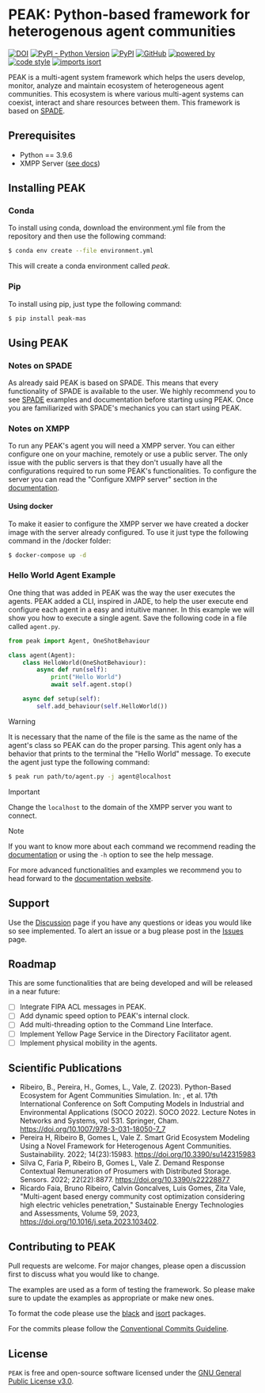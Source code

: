 # PEAK: Python-based framework for heterogenous agent communities

[![DOI](https://img.shields.io/badge/DOI-10.1007%2F978--3--031--18050--7__7-blue)](https://link.springer.com/chapter/10.1007/978-3-031-18050-7_7)
[![PyPI - Python Version](https://img.shields.io/pypi/pyversions/peak-mas)](https://pypi.org/project/peak-mas/)
[![PyPI](https://img.shields.io/pypi/v/peak-mas)](https://pypi.org/project/peak-mas/)
[![GitHub](https://img.shields.io/github/license/gecad-group/peak-mas)](https://github.com/gecad-group/peak-mas)
[![powered by](https://img.shields.io/static/v1?label=powered%20by&message=GECAD&color=177985&labelColor=de5d4a)](https://www.gecad.isep.ipp.pt/GECAD/Pages/Presentation/Home.aspx)
[![code style](https://img.shields.io/badge/code%20style-black-black)](https://github.com/psf/black)
[![imports isort](https://img.shields.io/static/v1?label=imports&message=isort&color=blue&labelColor=orange)](https://pycqa.github.io/isort/)

PEAK is a multi-agent system framework which helps the users develop, monitor, analyze and maintain ecosystem of heterogeneous agent communities. This ecosystem is  where various multi-agent systems can coexist, interact and share resources between them. 
This framework is based on <a href="https://spade-mas.readthedocs.io/en/latest/" target="_blank">SPADE</a>.


## Prerequisites

- Python == 3.9.6
- XMPP Server ([see docs](https://www.gecad.isep.ipp.pt/peak))


## Installing PEAK

### Conda

To install using conda, download the environment.yml file from the repository and then use the following command:
```bash
$ conda env create --file environment.yml	
```
This will create a conda environment called _peak_.

### Pip

To install using pip, just type the following command:
```bash
$ pip install peak-mas
```


## Using PEAK

### Notes on SPADE

As already said PEAK is based on SPADE. This means that every functionality of SPADE is available to the user. We highly recommend you to see <a href="https://spade-mas.readthedocs.io/en/latest/" target="_blank">SPADE</a> examples and documentation before starting using PEAK. Once you are familiarized with SPADE's mechanics you can start using PEAK.

### Notes on XMPP

To run any PEAK's agent you will need a XMPP server. You can either configure one on your machine, remotely or use a public server. The only issue with the public servers is that they don't usually have all the configurations required to run some PEAK's functionalities. To configure the server you can read the "Configure XMPP server" section in the <a href="http://www.gecad.isep.ipp.pt/peak" target="_blank">documentation</a>.

#### Using docker

To make it easier to configure the XMPP server we have created a docker image with the server already configured. To use it just type the following command in the /docker folder:

```bash
$ docker-compose up -d
```

### Hello World Agent Example

One thing that was added in PEAK was the way the user executes the agents. PEAK added a CLI, inspired in JADE, to help the user execute end configure each agent in a easy and intuitive manner.
In this example we will show you how to execute a single agent. Save the following code in a file called `agent.py`.

```python 
from peak import Agent, OneShotBehaviour

class agent(Agent):
    class HelloWorld(OneShotBehaviour):
        async def run(self):
            print("Hello World")
            await self.agent.stop()

    async def setup(self):
        self.add_behaviour(self.HelloWorld())
```
> [!WARNING]
> It is necessary that the name of the file is the same as the name of the agent's class so PEAK can do the proper parsing. This agent only has a behavior that prints to the terminal the "Hello World" message. To execute the agent just type the following command:
```bash 
$ peak run path/to/agent.py -j agent@localhost
```
> [!IMPORTANT]
> Change the `localhost` to the domain of the XMPP server you want to connect.

> [!NOTE]
> If you want to know more about each command we recommend reading the [documentation](http://www.gecad.isep.ipp.pt/peak) or using the `-h` option to see the help message.



For more advanced functionalities and examples we recommend you to head forward to the <a href="http://www.gecad.isep.ipp.pt/peak" target="_blank">documentation website</a>.


## Support

Use the <a href="https://github.com/gecad-group/peak-mas/discussions" target="_blank">Discussion</a> page if you have any questions or ideas you would like so see implemented.
To alert an issue or a bug please post in the <a href="https://github.com/gecad-group/peak-mas/issues" target="_blank">Issues</a> page.

## Roadmap

This are some functionalities that are being developed and will be released in a near future:
- [ ] Integrate FIPA ACL messages in PEAK.
- [ ] Add dynamic speed option to PEAK's internal clock.
- [ ] Add multi-threading option to the Command Line Interface.
- [ ] Implement Yellow Page Service in the Directory Facilitator agent.
- [ ] Implement physical mobility in the agents.

## Scientific Publications

- Ribeiro, B., Pereira, H., Gomes, L., Vale, Z. (2023). Python-Based Ecosystem for Agent Communities Simulation. In: , et al. 17th International Conference on Soft Computing Models in Industrial and Environmental Applications (SOCO 2022). SOCO 2022. Lecture Notes in Networks and Systems, vol 531. Springer, Cham. https://doi.org/10.1007/978-3-031-18050-7_7
- Pereira H, Ribeiro B, Gomes L, Vale Z. Smart Grid Ecosystem Modeling Using a Novel Framework for Heterogenous Agent Communities. Sustainability. 2022; 14(23):15983. https://doi.org/10.3390/su142315983
- Silva C, Faria P, Ribeiro B, Gomes L, Vale Z. Demand Response Contextual Remuneration of Prosumers with Distributed Storage. Sensors. 2022; 22(22):8877. https://doi.org/10.3390/s22228877
- Ricardo Faia, Bruno Ribeiro, Calvin Goncalves, Luis Gomes, Zita Vale, "Multi-agent based energy community cost optimization considering high electric vehicles penetration," Sustainable Energy Technologies and Assessments, Volume 59, 2023, https://doi.org/10.1016/j.seta.2023.103402. 


## Contributing to PEAK

Pull requests are welcome. For major changes, please open a discussion first to discuss what you would like to change.

The examples are used as a form of testing the framework. So please make sure to update the examples as appropriate or make new ones. 

To format the code please use the <a href="https://pypi.org/project/black/" target="_blank">black</a> and <a href="https://pypi.org/project/isort/" target="_blank">isort</a> packages. 

For the commits please follow the <a href="www.conventionalcommits.org" target="_blank">Conventional Commits Guideline</a>.

## License

`PEAK` is free and open-source software licensed under the <a href="https://github.com/gecad-group/peak-mas/blob/develop/LICENSE" target="_blank">GNU General Public License v3.0</a>.

